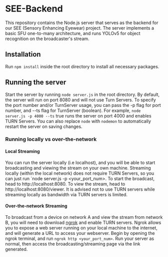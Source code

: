 # SEE-Backend
This repository contains the Node.js server that serves as the backend for our SEE (Sensory Enhancing Eyewear) project. 
The server implements a basic SFU one-to-many architecture, and runs YOLOv5 for object recognition on the broadcaster's stream.

## Installation
Run `npm install` inside the root directory to install all necessary packages.

## Running the server
Start the server by running `node server.js` in the root directory. By default, the server will run on port 8080 and will not use Turn Servers. To specify the port number and/or TurnServer usage, you can pass the -p flag for port number, and --ts flag for TurnServer (boolean). For example, `node server.js -p 4000 --ts` true runs the server on port 4000 and enables TURN Servers. You can also replace `node` with `nodemon` to automatically restart the server on saving changes.

### Running locally vs over-the-network
#### Local Streaming
You can run the server locally (i.e localhost), and you will be able to start broadcasting and viewing the stream on your own machine. Streaming locally (within the local network) does not require TURN Servers, so you can just run `node server.js -p <your_port_num>. To start the broadcast, head to http://localhost:8080. To view the stream, head to http://localhost:8080/viewer. It is advised not to use TURN servers while streaming locally as bandwidth via TURN servers is limited.

#### Over-the-network Streaming
To broadcast from a device on network A and view the stream from network B, you will need to download [ngrok](https://ngrok.com/download) and enable TURN servers. Ngrok allows you to expose a web server running on your local machine to the internet, and will generate a URL to access your webserver. Begin by opening the ngrok terminal, and run `ngrok http <your_port_num>`. Run your server as normal, then access the broadcasting/streaming page via the link generated.
